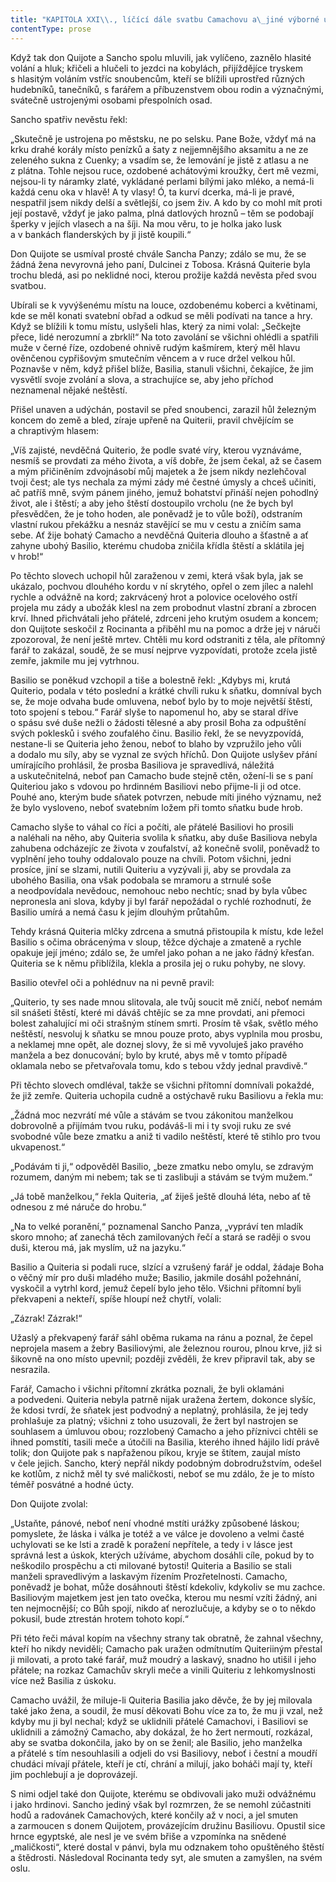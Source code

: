 ```yaml
---
title: "KAPITOLA XXI\\., líčící dále svatbu Camachovu a\_jiné výborné události\\."
contentType: prose
---
```


  

Když tak don Quijote a Sancho spolu mluvili, jak vylíčeno, zaznělo hlasité volání a hluk; křičeli a hlučeli to jezdci na kobylách, přijíždějíce tryskem s hlasitým voláním vstříc snoubencům, kteří se blížili uprostřed různých hudebníků, tanečníků, s farářem a příbuzenstvem obou rodin a význačnými, svátečně ustrojenými osobami přespolních osad.

Sancho spatřiv nevěstu řekl:

„Skutečně je ustrojena po městsku, ne po selsku. Pane Bože, vždyť má na krku drahé korály místo penízků a šaty z nejjemnějšího aksamitu a ne ze zeleného sukna z Cuenky; a vsadím se, že lemování je jistě z atlasu a ne z plátna. Tohle nejsou ruce, ozdobené achátovými kroužky, čert mě vezmi, nejsou-li ty náramky zlaté, vykládané perlami bílými jako mléko, a nemá-li každá cenu oka v hlavě! A ty vlasy! Ó, ta kurví dcerka, má-li je pravé, nespatřil jsem nikdy delší a světlejší, co jsem živ. A kdo by co mohl mít proti její postavě, vždyť je jako palma, plná datlových hroznů – těm se podobají šperky v jejích vlasech a na šíji. Na mou věru, to je holka jako lusk a v bankách flanderských by ji jistě koupili.“

Don Quijote se usmíval prosté chvále Sancha Panzy; zdálo se mu, že se žádná žena nevyrovná jeho paní, Dulcinei z Tobosa. Krásná Quiterie byla trochu bledá, asi po neklidné noci, kterou prožije každá nevěsta před svou svatbou.

Ubírali se k vyvýšenému místu na louce, ozdobenému koberci a květinami, kde se měl konati svatební obřad a odkud se měli podívati na tance a hry. Když se blížili k tomu místu, uslyšeli hlas, který za nimi volal: „Sečkejte přece, lidé nerozumní a zbrklí!“ Na toto zavolání se všichni ohlédli a spatřili muže v černé říze, ozdobené ohnivě rudým kašmírem, který měl hlavu ověnčenou cypřišovým smutečním věncem a v ruce držel velkou hůl. Poznavše v něm, když přišel blíže, Basilia, stanuli všichni, čekajíce, že jim vysvětlí svoje zvolání a slova, a strachujíce se, aby jeho příchod neznamenal nějaké neštěstí.

Přišel unaven a udýchán, postavil se před snoubenci, zarazil hůl železným koncem do země a bled, zíraje upřeně na Quiterii, pravil chvějícím se a chraptivým hlasem:

„Víš zajisté, nevděčná Quiterio, že podle svaté víry, kterou vyznáváme, nesmíš se provdati za mého života, a víš dobře, že jsem čekal, až se časem a mým přičiněním zdvojnásobí můj majetek a že jsem nikdy nezlehčoval tvoji čest; ale tys nechala za mými zády mé čestné úmysly a chceš učiniti, ač patříš mně, svým pánem jiného, jemuž bohatství přináší nejen pohodlný život, ale i štěstí; a aby jeho štěstí dostoupilo vrcholu (ne že bych byl přesvědčen, že je toho hoden, ale poněvadž je to vůle boží), odstraním vlastní rukou překážku a nesnáz stavějící se mu v cestu a zničím sama sebe. Ať žije bohatý Camacho a nevděčná Quiteria dlouho a šťastně a ať zahyne ubohý Basilio, kterému chudoba zničila křídla štěstí a sklátila jej v hrob!“

Po těchto slovech uchopil hůl zaraženou v zemi, která však byla, jak se ukázalo, pochvou dlouhého kordu v ní skrytého, opřel o zem jílec a nalehl rychle a odvážně na kord; zakrvácený hrot a polovice ocelového ostří projela mu zády a ubožák klesl na zem probodnut vlastní zbraní a zbrocen krví. Ihned přichvátali jeho přátelé, zdrceni jeho krutým osudem a koncem; don Quijtote seskočil z Rocinanta a přiběhl mu na pomoc a drže jej v náruči zpozoroval, že není ještě mrtev. Chtěli mu kord odstraniti z těla, ale přítomný farář to zakázal, soudě, že se musí nejprve vyzpovídati, protože zcela jistě zemře, jakmile mu jej vytrhnou.

Basilio se poněkud vzchopil a tiše a bolestně řekl: „Kdybys mi, krutá Quiterio, podala v této poslední a krátké chvíli ruku k sňatku, domníval bych se, že moje odvaha bude omluvena, neboť bylo by to moje největší štěstí, toto spojení s tebou.“ Farář slyše to napomenul ho, aby se staral dříve o spásu své duše nežli o žádosti tělesné a aby prosil Boha za odpuštění svých poklesků i svého zoufalého činu. Basilio řekl, že se nevyzpovídá, nestane-li se Quiteria jeho ženou, neboť to blaho by vzpružilo jeho vůli a dodalo mu síly, aby se vyznal ze svých hříchů. Don Quijote uslyšev přání umírajícího prohlásil, že prosba Basiliova je spravedlivá, náležitá a uskutečnitelná, neboť pan Camacho bude stejně ctěn, ožení-li se s paní Quiteriou jako s vdovou po hrdinném Basiliovi nebo přijme-li ji od otce. Pouhé ano, kterým bude sňatek potvrzen, nebude míti jiného významu, než že bylo vysloveno, neboť svatebním ložem při tomto sňatku bude hrob.

Camacho slyše to váhal co říci a počíti, ale přátelé Basiliovi ho prosili a naléhali na něho, aby Quiteria svolila k sňatku, aby duše Basiliova nebyla zahubena odcházejíc ze života v zoufalství, až konečně svolil, poněvadž to vyplnění jeho touhy oddalovalo pouze na chvíli. Potom všichni, jedni prosíce, jiní se slzami, nutili Quiteriu a vyzývali ji, aby se provdala za ubohého Basilia, ona však podobala se mramoru a strnulé soše a neodpovídala nevědouc, nemohouc nebo nechtíc; snad by byla vůbec nepronesla ani slova, kdyby ji byl farář nepožádal o rychlé rozhodnutí, že Basilio umírá a nemá času k jejím dlouhým průtahům.

Tehdy krásná Quiteria mlčky zdrcena a smutná přistoupila k místu, kde ležel Basilio s očima obrácenýma v sloup, těžce dýchaje a zmateně a rychle opakuje její jméno; zdálo se, že umřel jako pohan a ne jako řádný křesťan. Quiteria se k němu přiblížila, klekla a prosila jej o ruku pohyby, ne slovy.

Basilio otevřel oči a pohlédnuv na ni pevně pravil:

„Quiterio, ty ses nade mnou slitovala, ale tvůj soucit mě zničí, neboť nemám sil snášeti štěstí, které mi dáváš chtějíc se za mne provdati, ani přemoci bolest zahalující mi oči strašným stínem smrti. Prosím tě však, světlo mého neštěstí, nesvoluj k sňatku se mnou pouze proto, abys vyplnila mou prosbu, a neklamej mne opět, ale doznej slovy, že si mě vyvoluješ jako pravého manžela a bez donucování; bylo by kruté, abys mě v tomto případě oklamala nebo se přetvařovala tomu, kdo s tebou vždy jednal pravdivě.“

Při těchto slovech omdléval, takže se všichni přítomní domnívali pokaždé, že již zemře. Quiteria uchopila cudně a ostýchavě ruku Basiliovu a řekla mu:

„Žádná moc nezvrátí mé vůle a stávám se tvou zákonitou manželkou dobrovolně a přijímám tvou ruku, podáváš-li mi i ty svoji ruku ze své svobodné vůle beze zmatku a aniž ti vadilo neštěstí, které tě stihlo pro tvou ukvapenost.“

„Podávám ti ji,“ odpověděl Basilio, „beze zmatku nebo omylu, se zdravým rozumem, daným mi nebem; tak se ti zaslibuji a stávám se tvým mužem.“

„Já tobě manželkou,“ řekla Quiteria, „ať žiješ ještě dlouhá léta, nebo ať tě odnesou z mé náruče do hrobu.“

„Na to velké poranění,“ poznamenal Sancho Panza, „vypráví ten mladík skoro mnoho; ať zanechá těch zamilovaných řečí a stará se raději o svou duši, kterou má, jak myslím, už na jazyku.“

Basilio a Quiteria si podali ruce, slzící a vzrušený farář je oddal, žádaje Boha o věčný mír pro duši mladého muže; Basilio, jakmile dosáhl požehnání, vyskočil a vytrhl kord, jemuž čepelí bylo jeho tělo. Všichni přítomní byli překvapeni a nekteří, spíše hloupí než chytří, volali:

„Zázrak! Zázrak!“

Užaslý a překvapený farář sáhl oběma rukama na ránu a poznal, že čepel neprojela masem a žebry Basiliovými, ale železnou rourou, plnou krve, již si šikovně na ono místo upevnil; později zvěděli, že krev připravil tak, aby se nesrazila.

Farář, Camacho i všichni přítomní zkrátka poznali, že byli oklamáni a podvedeni. Quiteria nebyla patrně nijak uražena žertem, dokonce slyšíc, že kdosi tvrdí, že sňatek jest podvodný a neplatný, prohlásila, že jej tedy prohlašuje za platný; všichni z toho usuzovali, že žert byl nastrojen se souhlasem a úmluvou obou; rozzlobený Camacho a jeho příznivci chtěli se ihned pomstíti, tasili meče a útočili na Basilia, kterého ihned hájilo lidí právě tolik; don Quijote pak s napřaženou píkou, kryje se štítem, zaujal místo v čele jejich. Sancho, který nepřál nikdy podobným dobrodružstvím, odešel ke kotlům, z nichž měl ty své maličkosti, neboť se mu zdálo, že je to místo téměř posvátné a hodné úcty.

Don Quijote zvolal:

„Ustaňte, pánové, neboť není vhodné mstíti urážky způsobené láskou; pomyslete, že láska i válka je totéž a ve válce je dovoleno a velmi časté uchylovati se ke lsti a zradě k poražení nepřítele, a tedy i v lásce jest správná lest a úskok, kterých užíváme, abychom dosáhli cíle, pokud by to neškodilo prospěchu a cti milované bytosti! Quiteria a Basilio se stali manželi spravedlivým a laskavým řízením Prozřetelnosti. Camacho, poněvadž je bohat, může dosáhnouti štěstí kdekoliv, kdykoliv se mu zachce. Basiliovým majetkem jest jen tato ovečka, kterou mu nesmí vzíti žádný, ani ten nejmocnější; co Bůh spojí, nikdo ať nerozlučuje, a kdyby se o to někdo pokusil, bude ztrestán hrotem tohoto kopí.“

Při této řeči mával kopím na všechny strany tak obratně, že zahnal všechny, kteří ho nikdy neviděli; Camacho pak uražen odmítnutím Quiteriiným přestal ji milovati, a proto také farář, muž moudrý a laskavý, snadno ho utišil i jeho přátele; na rozkaz Camachův skryli meče a vinili Quiteriu z lehkomyslnosti více než Basilia z úskoku.

Camacho uvážil, že miluje-li Quiteria Basilia jako děvče, že by jej milovala také jako žena, a soudil, že musí děkovati Bohu více za to, že mu ji vzal, než kdyby mu ji byl nechal; když se uklidnili přátelé Camachovi, i Basiliovi se uklidnili a zámožný Camacho, aby dokázal, že ho žert nermoutí, rozkázal, aby se svatba dokončila, jako by on se ženil; ale Basilio, jeho manželka a přátelé s tím nesouhlasili a odjeli do vsi Basiliovy, neboť i čestní a moudří chudáci mívají přátele, kteří je ctí, chrání a milují, jako boháči mají ty, kteří jim pochlebují a je doprovázejí.

S nimi odjel také don Quijote, kterému se obdivovali jako muži odvážnému i jako hrdinovi. Sancho jediný však byl rozmrzen, že se nemohl zúčastniti hodů a radovánek Camachových, které končily až v noci, a jel smuten a zarmoucen s donem Quijotem, provázejícím družinu Basiliovu. Opustil sice hrnce egyptské, ale nesl je ve svém břiše a vzpomínka na snědené „maličkosti“, které dostal v pánvi, byla mu odznakem toho opuštěného štěstí a štědrosti. Následoval Rocinanta tedy syt, ale smuten a zamyšlen, na svém oslu.
